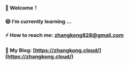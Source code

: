 
<!--
**zhangkong828/zhangkong828** is a ✨ _special_ ✨ repository because its `README.md` (this file) appears on your GitHub profile.

Here are some ideas to get you started:

- 🔭 I’m currently working on ...
- 🌱 I’m currently learning ...
- 👯 I’m looking to collaborate on ...
- 🤔 I’m looking for help with ...
- 💬 Ask me about ...
- 📫 How to reach me: ...
- 😄 Pronouns: ...
- ⚡ Fun fact: ...
-->

### 👋 Welcome！

### 😄 I’m currently learning ...

### ⚡ How to reach me: zhangkong828@gmail.com

### 💬 My Blog: [https://zhangkong.cloud/](https://zhangkong.cloud/)
